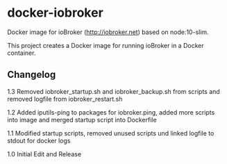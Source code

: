 # docker-iobroker
Docker image for ioBroker (http://iobroker.net) based on node:10-slim.

This project creates a Docker image for running ioBroker in a Docker container. 


## Changelog

1.3 Removed iobroker_startup.sh and iobroker_backup.sh from scripts and removed logfile from iobroker_restart.sh

1.2 Added iputils-ping to packages for iobroker.ping, added more scripts into image and merged startup script into Dockerfile

1.1 Modified startup scripts, removed unused scripts und linked logfile to stdout for docker logs

1.0 Initial Edit and Release

